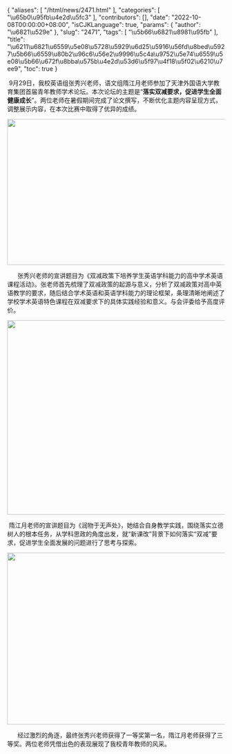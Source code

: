 {
    "aliases": [
        "/html/news/2471.html"
    ],
    "categories": [
        "\u65b0\u95fb\u4e2d\u5fc3"
    ],
    "contributors": [],
    "date": "2022-10-08T00:00:00+08:00",
    "isCJKLanguage": true,
    "params": {
        "author": "\u6821\u529e"
    },
    "slug": "2471",
    "tags": [
        "\u5b66\u6821\u8981\u95fb"
    ],
    "title": "\u6211\u6821\u6559\u5e08\u5728\u5929\u6d25\u5916\u56fd\u8bed\u5927\u5b66\u6559\u80b2\u96c6\u56e2\u9996\u5c4a\u9752\u5e74\u6559\u5e08\u5b66\u672f\u8bba\u575b\u4e2d\u53d6\u5f97\u4f18\u5f02\u6210\u7ee9",
    "toc": true
}

 9月29日，我校英语组张秀兴老师，语文组隋江月老师参加了天津外国语大学教育集团首届青年教师学术论坛。本次论坛的主题是“**落实双减要求，促进学生全面健康成长**”。两位老师在暑假期间完成了论文撰写，不断优化主题内容呈现方式，调整展示内容，在本次比赛中取得了优异的成绩。





<img
    src="https://cdn.tfls.online/mirror/full/b409e93c0cf4a457f0260890b5df29dc3661b4de.jpg"
    style="display:block;margin-left:auto;margin-right:auto;"
    decoding="async"
    fetchpriority="auto"
    loading="lazy"
    height="338"
    width="600"
/>  






      张秀兴老师的宣讲题目为《双减政策下培养学生英语学科能力的高中学术英语课程活动》。张老师首先梳理了双减政策的起源与意义，分析了双减政策对高中英语教学的要求，随后结合学术英语和英语学科能力的理论框架，条理清晰地阐述了学校学术英语特色课程在双减要求下的具体实践经验和意义。与会评委给予高度评价。





<img
    src="https://cdn.tfls.online/mirror/full/6e96d46dcae7fd971c7e6c2887286a5bd7c59809.jpg"
    style="display:block;margin-left:auto;margin-right:auto;"
    decoding="async"
    fetchpriority="auto"
    loading="lazy"
    height="450"
    width="600"
/>  






 




 隋江月老师的宣讲题目为《润物于无声处》，她结合自身教学实践，围绕落实立德树人的根本任务，从学科思政的角度出发，就“新课改”背景下如何落实“双减”要求，促进学生全面发展的问题进行了思考与探索。





<img
    src="https://cdn.tfls.online/mirror/full/6c6faefb344c286ccb0ffe2c64c51f9d51b67eec.jpg"
    style="display:block;margin-left:auto;margin-right:auto;"
    decoding="async"
    fetchpriority="auto"
    loading="lazy"
    height="398"
    width="600"
/>  






      经过激烈的角逐，最终张秀兴老师获得了一等奖第一名，隋江月老师获得了三等奖。两位老师凭借出色的表现展现了我校青年教师的风采。




  



